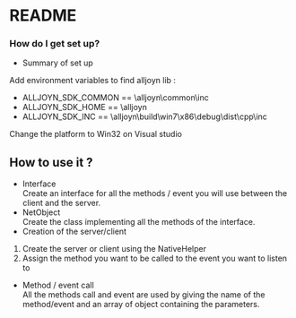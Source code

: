 # README #

### How do I get set up? ###

* Summary of set up

Add environment variables to find alljoyn lib :

* ALLJOYN_SDK_COMMON == <PathToAlljoyn>\alljoyn\common\inc
* ALLJOYN_SDK_HOME == <PathToAlljoyn>\alljoyn
* ALLJOYN_SDK_INC == <PathToAlljoyn>\alljoyn\build\win7\x86\debug\dist\cpp\inc

Change the platform to Win32 on Visual studio  

## How to use it ?

* Interface  
Create an interface for all the methods / event you will use between the client and the server.
* NetObject  
Create the class implementing all the methods of the interface.
* Creation of the server/client  
1. Create the server or client using the NativeHelper  
2. Assign the method you want to be called to the event you want to listen to
* Method / event call  
All the methods call and event are used by giving the name of the method/event and an array of object containing the parameters.
  